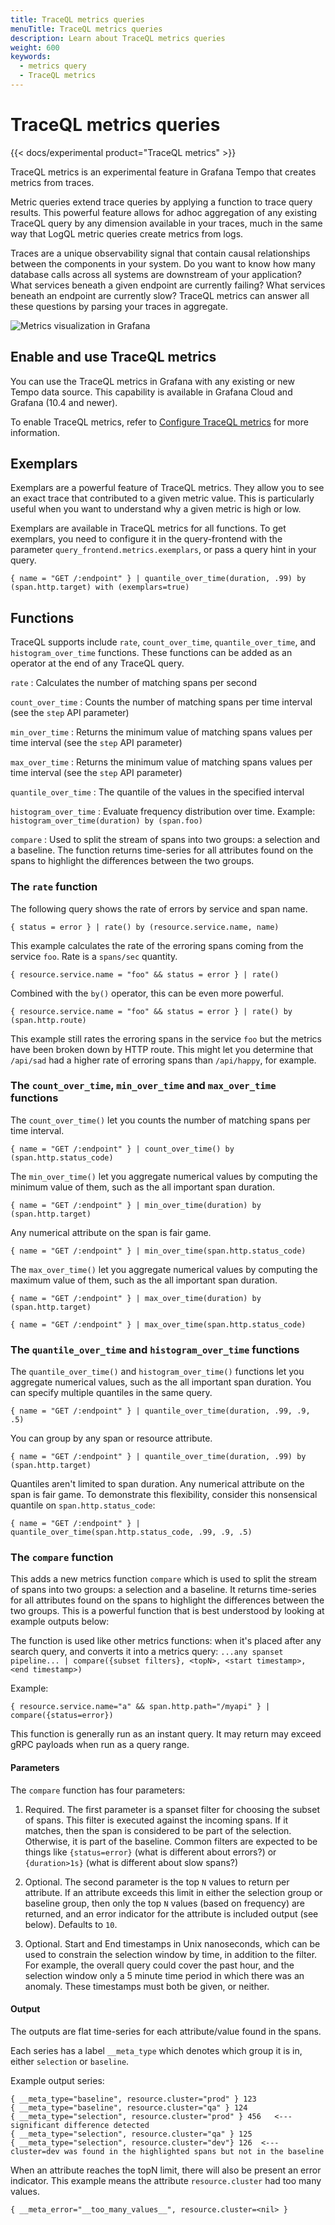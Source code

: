```yaml
---
title: TraceQL metrics queries
menuTitle: TraceQL metrics queries
description: Learn about TraceQL metrics queries
weight: 600
keywords:
  - metrics query
  - TraceQL metrics
---
```


# TraceQL metrics queries

{{< docs/experimental product="TraceQL metrics" >}}

TraceQL metrics is an experimental feature in Grafana Tempo that creates metrics from traces.

Metric queries extend trace queries by applying a function to trace query results.
This powerful feature allows for adhoc aggregation of any existing TraceQL query by any dimension available in your traces, much in the same way that LogQL metric queries create metrics from logs.

Traces are a unique observability signal that contain causal relationships between the components in your system.
Do you want to know how many database calls across all systems are downstream of your application?
What services beneath a given endpoint are currently failing?
What services beneath an endpoint are currently slow? TraceQL metrics can answer all these questions by parsing your traces in aggregate.

![Metrics visualization in Grafana](/media/docs/tempo/metrics-explore-sample-2.4.png)

## Enable and use TraceQL metrics

You can use the TraceQL metrics in Grafana with any existing or new Tempo data source.
This capability is available in Grafana Cloud and Grafana (10.4 and newer).

To enable TraceQL metrics, refer to [Configure TraceQL metrics](https://grafana.com/docs/tempo/latest/operations/traceql-metrics/) for more information.

## Exemplars

Exemplars are a powerful feature of TraceQL metrics.
They allow you to see an exact trace that contributed to a given metric value.
This is particularly useful when you want to understand why a given metric is high or low.

Exemplars are available in TraceQL metrics for all functions.
To get exemplars, you need to configure it in the query-frontend with the parameter `query_frontend.metrics.exemplars`,
or pass a query hint in your query.

```
{ name = "GET /:endpoint" } | quantile_over_time(duration, .99) by (span.http.target) with (exemplars=true)
```

## Functions

TraceQL supports include `rate`, `count_over_time`, `quantile_over_time`, and `histogram_over_time` functions.
These functions can be added as an operator at the end of any TraceQL query.

`rate`
: Calculates the number of matching spans per second

`count_over_time`
: Counts the number of matching spans per time interval (see the `step` API parameter)

`min_over_time`
: Returns the minimum value of matching spans values per time interval (see the `step` API parameter)

`max_over_time`
: Returns the minimum value of matching spans values per time interval (see the `step` API parameter)

`quantile_over_time`
: The quantile of the values in the specified interval

`histogram_over_time`
: Evaluate frequency distribution over time. Example: `histogram_over_time(duration) by (span.foo)`

`compare`
: Used to split the stream of spans into two groups: a selection and a baseline. The function returns time-series for all attributes found on the spans to highlight the differences between the two groups.

### The `rate` function

The following query shows the rate of errors by service and span name.

```
{ status = error } | rate() by (resource.service.name, name)
```

This example calculates the rate of the erroring spans coming from the service `foo`.
Rate is a `spans/sec` quantity.

```
{ resource.service.name = "foo" && status = error } | rate()
```

Combined with the `by()` operator, this can be even more powerful.

```
{ resource.service.name = "foo" && status = error } | rate() by (span.http.route)
```

This example still rates the erroring spans in the service `foo` but the metrics have been broken
down by HTTP route.
This might let you determine that `/api/sad` had a higher rate of erroring
spans than `/api/happy`, for example.

### The `count_over_time`, `min_over_time` and `max_over_time` functions

The `count_over_time()` let you counts the number of matching spans per time interval.

```
{ name = "GET /:endpoint" } | count_over_time() by (span.http.status_code)

```

The `min_over_time()` let you aggregate numerical values by computing the minimum value of them, such as the all important span duration.

```
{ name = "GET /:endpoint" } | min_over_time(duration) by (span.http.target)
```

Any numerical attribute on the span is fair game.

```
{ name = "GET /:endpoint" } | min_over_time(span.http.status_code)
```

The `max_over_time()` let you aggregate numerical values by computing the maximum value of them, such as the all important span duration.

```
{ name = "GET /:endpoint" } | max_over_time(duration) by (span.http.target)
```

```
{ name = "GET /:endpoint" } | max_over_time(span.http.status_code)
```

### The `quantile_over_time` and `histogram_over_time` functions

The `quantile_over_time()` and `histogram_over_time()` functions let you aggregate numerical values, such as the all important span duration.
You can specify multiple quantiles in the same query.

```
{ name = "GET /:endpoint" } | quantile_over_time(duration, .99, .9, .5)
```

You can group by any span or resource attribute.

```
{ name = "GET /:endpoint" } | quantile_over_time(duration, .99) by (span.http.target)
```

Quantiles aren't limited to span duration.
Any numerical attribute on the span is fair game.
To demonstrate this flexibility, consider this nonsensical quantile on `span.http.status_code`:

```
{ name = "GET /:endpoint" } | quantile_over_time(span.http.status_code, .99, .9, .5)
```

### The `compare` function

This adds a new metrics function `compare` which is used to split the stream of spans into two groups: a selection and a baseline.
It returns time-series for all attributes found on the spans to highlight the differences between the two groups.
This is a powerful function that is best understood by looking at example outputs below:

The function is used like other metrics functions: when it's placed after any search query, and converts it into a metrics query:
`...any spanset pipeline... | compare({subset filters}, <topN>, <start timestamp>, <end timestamp>)`

Example:
```
{ resource.service.name="a" && span.http.path="/myapi" } | compare({status=error})
```
This function is generally run as an instant query.  It may return may exceed gRPC payloads when run as a query range.
#### Parameters

The `compare` function has four parameters:

1. Required. The first parameter is a spanset filter for choosing the subset of spans. This filter is executed against the incoming spans. If it matches, then the span is considered to be part of the selection. Otherwise, it is part of the baseline.  Common filters are expected to be things like `{status=error}` (what is different about errors?) or `{duration>1s}` (what is different about slow spans?)

2. Optional. The second parameter is the top `N` values to return per attribute. If an attribute exceeds this limit in either the selection group or baseline group, then only the top `N` values (based on frequency) are returned, and an error indicator for the attribute is included output (see below).  Defaults to `10`.

3. Optional. Start and End timestamps in Unix nanoseconds, which can be used to constrain the selection window by time, in addition to the filter. For example, the overall query could cover the past hour, and the selection window only a 5 minute time period in which there was an anomaly. These timestamps must both be given, or neither.

#### Output

The outputs are flat time-series for each attribute/value found in the spans.

Each series has a label `__meta_type` which denotes which group it is in, either `selection` or `baseline`.

Example output series:
```
{ __meta_type="baseline", resource.cluster="prod" } 123
{ __meta_type="baseline", resource.cluster="qa" } 124
{ __meta_type="selection", resource.cluster="prod" } 456   <--- significant difference detected
{ __meta_type="selection", resource.cluster="qa" } 125
{ __meta_type="selection", resource.cluster="dev"} 126  <--- cluster=dev was found in the highlighted spans but not in the baseline
```

When an attribute reaches the topN limit, there will also be present an error indicator.
This example means the attribute `resource.cluster` had too many values.
```
{ __meta_error="__too_many_values__", resource.cluster=<nil> }
```
